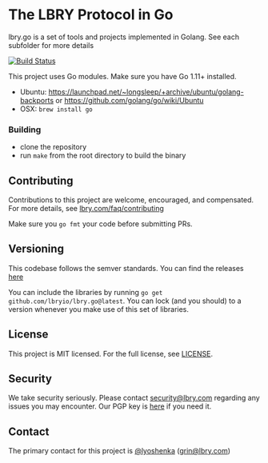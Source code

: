 # The LBRY Protocol in Go

lbry.go is a set of tools and projects implemented in Golang. See each subfolder for more details

[![Build Status](https://travis-ci.org/lbryio/lbry.go.svg?branch=master)](https://travis-ci.org/lbryio/lbry.go)

This project uses Go modules. Make sure you have Go 1.11+ installed.

- Ubuntu: https://launchpad.net/~longsleep/+archive/ubuntu/golang-backports or https://github.com/golang/go/wiki/Ubuntu
- OSX: `brew install go`
  
### Building

- clone the repository
- run `make` from the root directory to build the binary

## Contributing

Contributions to this project are welcome, encouraged, and compensated. For more details, see [lbry.com/faq/contributing](https://lbry.com/faq/contributing)

Make sure you `go fmt` your code before submitting PRs.

## Versioning

This codebase follows the semver standards. You can find the releases [here](https://github.com/lbryio/lbry.go/releases)

You can include the libraries by running `go get github.com/lbryio/lbry.go@latest`. 
You can lock (and you should) to a version whenever you make use of this set of libraries.

## License

This project is MIT licensed. For the full license, see [LICENSE](LICENSE).

## Security

We take security seriously. Please contact security@lbry.com regarding any issues you may encounter.
Our PGP key is [here](https://keybase.io/lbry/key.asc) if you need it.

## Contact

The primary contact for this project is [@lyoshenka](https://github.com/lyoshenka) (grin@lbry.com)